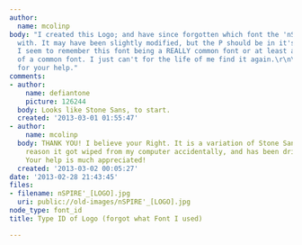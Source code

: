 ```yaml
---
author:
  name: mcolinp
body: "I created this Logo; and have since forgotten which font the 'nSPIRE' was created
  with. It may have been slightly modified, but the P should be in it's original form.
  I seem to remember this font being a REALLY common font or at least a variation
  of a common font. I just can't for the life of me find it again.\r\n\r\nThanks everyone
  for your help."
comments:
- author:
    name: defiantone
    picture: 126244
  body: Looks like Stone Sans, to start.
  created: '2013-03-01 01:55:47'
- author:
    name: mcolinp
  body: THANK YOU! I believe your Right. It is a variation of Stone Sans; for some
    reason it got wiped from my computer accidentally, and has been driving me crazy.
    Your help is much appreciated!
  created: '2013-03-02 00:05:27'
date: '2013-02-28 21:43:45'
files:
- filename: nSPIRE'_[LOGO].jpg
  uri: public://old-images/nSPIRE'_[LOGO].jpg
node_type: font_id
title: Type ID of Logo (forgot what Font I used)

---
```

